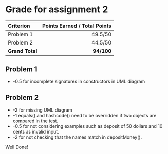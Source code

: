 # Grade for assignment 2

| Criterion                    | Points Earned / Total Points    | 
|:---------------              | -------------------------------:| 
| Problem 1    				   |             49.5/50               | 
| Problem 2                    |             44.5/50               | 
| **Grand Total**              |          **94/100**             | 


## Problem 1
* -0.5 for incomplete signatures in constructors in UML diagram

## Problem 2
* -2 for missing UML diagram
* -1 equals() and hashcode() need to be overridden if two objects are compared in the test.
* -0.5 for not considering examples such as deposit of 50 dollars and 10 cents as invalid input.
* -2 for not checking that the names match in depositMoney().

Well Done!